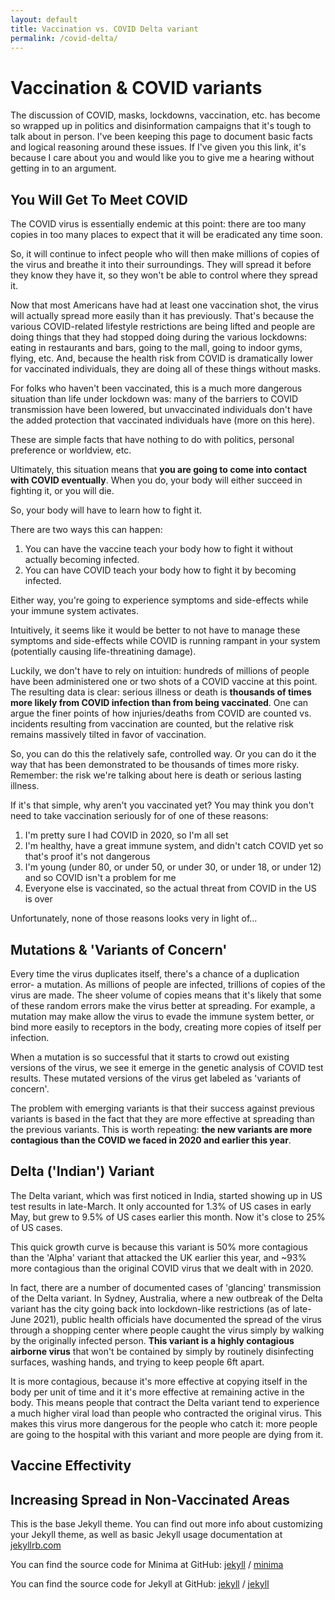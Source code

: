```yaml
---
layout: default 
title: Vaccination vs. COVID Delta variant 
permalink: /covid-delta/
---
```


# Vaccination & COVID variants

The discussion of COVID, masks, lockdowns, vaccination, etc. has become so wrapped up in politics and disinformation campaigns that it's tough to talk about in person.  I've been keeping this page to document basic facts and logical reasoning around these issues.  If I've given you this link, it's because I care about you and would like you to give me a hearing without getting in to an argument.

## You Will Get To Meet COVID 

The COVID virus is essentially endemic at this point: there are too many copies in too many places to expect that it will be eradicated any time soon.

So, it will continue to infect people who will then make millions of copies of the virus and breathe it into their surroundings.  They will spread it before they know they have it, so they won't be able to control where they spread it.   

Now that most Americans have had at least one vaccination shot, the virus will actually spread more easily than it has previously.  That's because the various COVID-related lifestyle restrictions are being lifted and people are doing things that they had stopped doing during the various lockdowns: eating in restaurants and bars, going to the mall, going to indoor gyms, flying, etc.  And, because the health risk from COVID is dramatically lower for vaccinated individuals, they are doing all of these things without masks.

For folks who haven't been vaccinated, this is a much more dangerous situation than life under lockdown was: many of the barriers to COVID transmission have been lowered, but unvaccinated individuals don't have the added protection that vaccinated individuals have (more on this here).

These are simple facts that have nothing to do with politics, personal preference or worldview, etc. 

Ultimately, this situation means that **you are going to come into contact with COVID eventually**.  When you do, your body will either succeed in fighting it, or you will die.

So, your body will have to learn how to fight it.  

There are two ways this can happen: 
  1. You can have the vaccine teach your body how to fight it without actually becoming infected. 
  1. You can have COVID teach your body how to fight it by becoming infected.  

Either way, you're going to experience symptoms and side-effects while your immune system activates.  

Intuitively, it seems like it would be better to not have to manage these symptoms and side-effects while COVID is running rampant in your system (potentially causing life-threatining damage). 

Luckily, we don't have to rely on intuition: hundreds of millions of people have been administered one or two shots of a COVID vaccine at this point.  The resulting data is clear: serious illness or death is **thousands of times more likely from COVID infection than from being vaccinated**.  One can argue the finer points of how injuries/deaths from COVID are counted vs. incidents resulting from vaccination are counted, but the relative risk remains massively tilted in favor of vaccination.  

So, you can do this the relatively safe, controlled way.  Or you can do it the way that has been demonstrated to be thousands of times more risky.  Remember: the risk we're talking about here is death or serious lasting illness.

If it's that simple, why aren't you vaccinated yet?  You may think you don't need to take vaccination seriously for of one of these reasons: 
  1. I'm pretty sure I had COVID in 2020, so I'm all set
  1. I'm healthy, have a great immune system, and didn't catch COVID yet so that's proof it's not dangerous
  1. I'm young (under 80, or under 50, or under 30, or under 18, or under 12) and so COVID isn't a problem for me
  1. Everyone else is vaccinated, so the actual threat from COVID in the US is over

Unfortunately, none of those reasons looks very in light of... 
  
## Mutations & 'Variants of Concern' 

Every time the virus duplicates itself, there's a chance of a duplication error- a mutation.  As millions of people are infected, trillions of copies of the virus are made.  The sheer volume of copies means that it's likely that some of these random errors make the virus better at spreading.  For example, a mutation may make allow the virus to evade the immune system better, or bind more easily to receptors in the body, creating more copies of itself per infection.

When a mutation is so successful that it starts to crowd out existing versions of the virus, we see it emerge in the genetic analysis of COVID test results.  These mutated versions of the virus get labeled as 'variants of concern'.  
 
The problem with emerging variants is that their success against previous variants is based in the fact that they are more effective at spreading than the previous variants.  This is worth repeating: **the new variants are more contagious than the COVID we faced in 2020 and earlier this year**.

## Delta ('Indian') Variant

The Delta variant, which was first noticed in India, started showing up in US test results in late-March.  It only accounted for 1.3% of US cases in early May, but grew to 9.5% of US cases earlier this month.  Now it's close to 25% of US cases. 

This quick growth curve is because this variant is 50% more contagious than the 'Alpha' variant that attacked the UK earlier this year, and ~93% more contagious than the original COVID virus that we dealt with in 2020.

In fact, there are a number of documented cases of 'glancing' transmission of the Delta variant.  In Sydney, Australia, where a new outbreak of the Delta variant has the city going back into lockdown-like restrictions (as of late-June 2021), public health officials have documented the spread of the virus through a shopping center where people caught the virus simply by walking by the originally infected person.  **This variant is a highly contagious airborne virus** that won't be contained by simply by routinely disinfecting surfaces, washing hands, and trying to keep people 6ft apart.  
 
It is more contagious, because it's more effective at copying itself in the body per unit of time and it it's more effective at remaining active in the body.  This means people that contract the Delta variant tend to experience a much higher viral load than people who contracted the original virus.  This makes this virus more dangerous for the people who catch it: more people are going to the hospital with this variant and more people are dying from it.

## Vaccine Effectivity


## Increasing Spread in Non-Vaccinated Areas


This is the base Jekyll theme. You can find out more info about customizing your Jekyll theme, as well as basic Jekyll usage documentation at [jekyllrb.com](https://jekyllrb.com/)

You can find the source code for Minima at GitHub:
[jekyll][jekyll-organization] /
[minima](https://github.com/jekyll/minima)

You can find the source code for Jekyll at GitHub:
[jekyll][jekyll-organization] /
[jekyll](https://github.com/jekyll/jekyll)


[jekyll-organization]: https://github.com/jekyll
